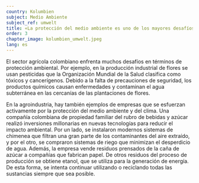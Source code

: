 ```yaml
---
country: Kolumbien
subject: Medio Ambiente
subject_ref: umwelt
title: «La protección del medio ambiente es uno de los mayores desafíos para Colombia»
order: 3
chapter_image: kolumbien_umwelt.jpeg
lang: es
---
```

<div class="content" markdown="1">
El sector agrícola colombiano enfrenta muchos desafíos en términos de protección ambiental. Por ejemplo, en la producción industrial de flores se usan pesticidas que la Organización Mundial de la Salud clasifica como tóxicos y cancerígenos. Debido a la falta de precauciones de seguridad, los productos químicos causan enfermedades y contaminan el agua subterránea en las cercanías de las plantaciones de flores.

En la agroindustria, hay también ejemplos de empresas que se esfuerzan activamente por la protección del medio ambiente y del clima. Una compañía colombiana de propiedad familiar del rubro de bebidas y azúcar realizó inversiones millonarias en nuevas tecnologías para reducir el impacto ambiental. Por un lado, se instalaron modernos sistemas de chimenea que filtran una gran parte de los contaminantes del aire extraído, y por el otro, se compraron sistemas de riego que minimizan el desperdicio de agua. Además, la empresa vende residuos prensados de la caña de azúcar a compañías que fabrican papel. De otros residuos del proceso de producción se obtiene etanol, que se utiliza para la generación de energía. De esta forma, se intenta continuar utilizando o reciclando todas las sustancias siempre que sea posible.
</div>
